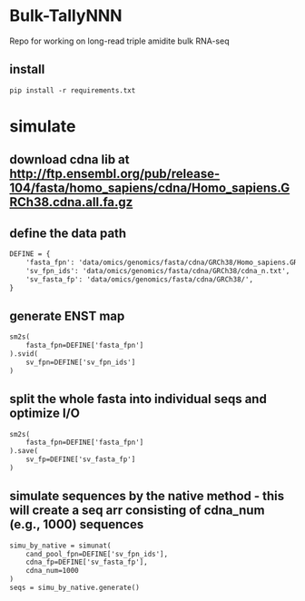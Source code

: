 # Bulk-TallyNNN
Repo for working on long-read triple amidite bulk RNA-seq

## install
`pip install -r requirements.txt`

# simulate

## download cdna lib at http://ftp.ensembl.org/pub/release-104/fasta/homo_sapiens/cdna/Homo_sapiens.GRCh38.cdna.all.fa.gz

## define the data path
```html
DEFINE = {
    'fasta_fpn': 'data/omics/genomics/fasta/cdna/GRCh38/Homo_sapiens.GRCh38.cdna.all.fa',
    'sv_fpn_ids': 'data/omics/genomics/fasta/cdna/GRCh38/cdna_n.txt',
    'sv_fasta_fp': 'data/omics/genomics/fasta/cdna/GRCh38/',
}
```

## generate ENST map
```html
sm2s(
    fasta_fpn=DEFINE['fasta_fpn']
).svid(
    sv_fpn=DEFINE['sv_fpn_ids']
)
```

## split the whole fasta into individual seqs and optimize I/O
```html
sm2s(
    fasta_fpn=DEFINE['fasta_fpn']
).save(
    sv_fp=DEFINE['sv_fasta_fp']
)
```

## simulate sequences by the native method - this will create a seq arr consisting of cdna_num (e.g., 1000) sequences
```html
simu_by_native = simunat(
    cand_pool_fpn=DEFINE['sv_fpn_ids'],
    cdna_fp=DEFINE['sv_fasta_fp'],
    cdna_num=1000
)
seqs = simu_by_native.generate()

```